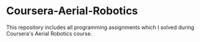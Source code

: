 # Coursera-Aerial-Robotics
This repository includes all programming assignments which I solved during Coursera's Aerial Robotics course.
